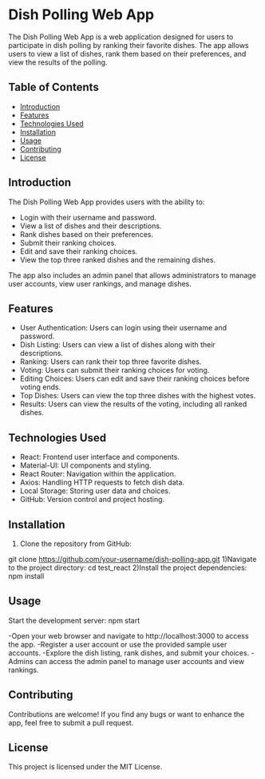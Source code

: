 # Dish Polling Web App

The Dish Polling Web App is a web application designed for users to participate in dish polling by ranking their favorite dishes. The app allows users to view a list of dishes, rank them based on their preferences, and view the results of the polling.

## Table of Contents

- [Introduction](#introduction)
- [Features](#features)
- [Technologies Used](#technologies-used)
- [Installation](#installation)
- [Usage](#usage)
- [Contributing](#contributing)
- [License](#license)

## Introduction

The Dish Polling Web App provides users with the ability to:

- Login with their username and password.
- View a list of dishes and their descriptions.
- Rank dishes based on their preferences.
- Submit their ranking choices.
- Edit and save their ranking choices.
- View the top three ranked dishes and the remaining dishes.

The app also includes an admin panel that allows administrators to manage user accounts, view user rankings, and manage dishes.

## Features

- User Authentication: Users can login using their username and password.
- Dish Listing: Users can view a list of dishes along with their descriptions.
- Ranking: Users can rank their top three favorite dishes.
- Voting: Users can submit their ranking choices for voting.
- Editing Choices: Users can edit and save their ranking choices before voting ends.
- Top Dishes: Users can view the top three dishes with the highest votes.
- Results: Users can view the results of the voting, including all ranked dishes.

## Technologies Used

- React: Frontend user interface and components.
- Material-UI: UI components and styling.
- React Router: Navigation within the application.
- Axios: Handling HTTP requests to fetch dish data.
- Local Storage: Storing user data and choices.
- GitHub: Version control and project hosting.

## Installation

1. Clone the repository from GitHub:


 git clone https://github.com/your-username/dish-polling-app.git
1)Navigate to the project directory:
cd test_react
2)Install the project dependencies:
npm install

## Usage
Start the development server:
npm start

-Open your web browser and navigate to http://localhost:3000 to access the app.
-Register a user account or use the provided sample user accounts.
-Explore the dish listing, rank dishes, and submit your choices.
-Admins can access the admin panel to manage user accounts and view rankings.

## Contributing
Contributions are welcome! If you find any bugs or want to enhance the app, feel free to submit a pull request.

## License
This project is licensed under the MIT License.
